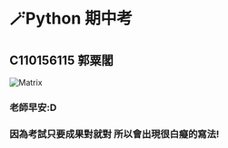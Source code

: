 # 🪄Python 期中考
## C110156115 **郭粟閣**
![Matrix](https://i.imgur.com/HrSAk0P.png)
### 老師早安:D
### **因為考試只要成果對就對 所以會出現很白癡的寫法!**
